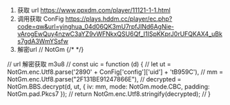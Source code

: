 

1. 获取 url
https://www.ppxdm.com/player/11121-1-1.html
2. 调用获取 ConFig
https://plays.hddm.cc/player/ec.php?code=qw&url=yinghua_04d06QK3mU7rpfJINd6AgNie-vArogEwQuy4nzwC3aYZ9vWFNkxQSU6Qf_I1ISpKKprJ0rUFQKAX4_uBks7gdA3WmYSsfw
3. 解密url
// NotGm
{/* <script src="https://plays.hddm.cc/player/js/jquery.min.js"></script> */}


// url 解密获取 m3u8
// const uic = function (d) {
//     let ut = NotGm.enc.Utf8.parse('2890' + ConFig['config']['uid'] + 'tB959C'),
//         mm = NotGm.enc.Utf8.parse("2F131BE91247866E"),
//         decrypted = NotGm.BBS.decrypt(d, ut, { iv: mm, mode: NotGm.mode.CBC, padding: NotGm.pad.Pkcs7 });
//     return NotGm.enc.Utf8.stringify(decrypted);
// }

